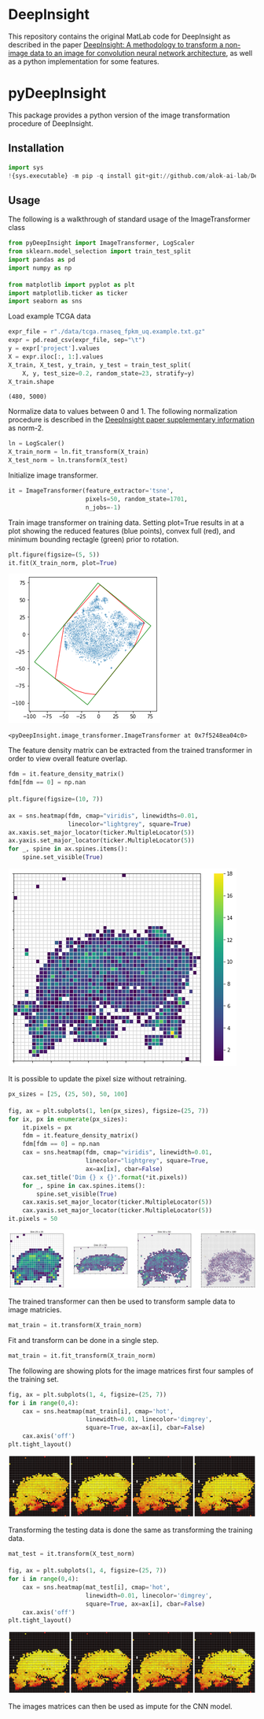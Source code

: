 # DeepInsight

This repository contains the original MatLab code for DeepInsight as described in the paper [DeepInsight: A methodology to transform a non-image data to an image for convolution neural network architecture](https://doi.org/10.1038/s41598-019-47765-6), as well as a python implementation for some features.

# pyDeepInsight

This package provides a python version of the image transformation procedure of DeepInsight.

## Installation


```python
import sys
!{sys.executable} -m pip -q install git+git://github.com/alok-ai-lab/DeepInsight.git#egg=DeepInsight
```

## Usage

The following is a walkthrough of standard usage of the ImageTransformer class


```python
from pyDeepInsight import ImageTransformer, LogScaler
from sklearn.model_selection import train_test_split
import pandas as pd
import numpy as np

from matplotlib import pyplot as plt
import matplotlib.ticker as ticker
import seaborn as sns
```

Load example TCGA data


```python
expr_file = r"./data/tcga.rnaseq_fpkm_uq.example.txt.gz"
expr = pd.read_csv(expr_file, sep="\t")
y = expr['project'].values
X = expr.iloc[:, 1:].values
X_train, X_test, y_train, y_test = train_test_split(
    X, y, test_size=0.2, random_state=23, stratify=y)
X_train.shape
```




    (480, 5000)



Normalize data to values between 0 and 1. The following normalization 
procedure is described in the 
[DeepInsight paper supplementary information](
https://static-content.springer.com/esm/art%3A10.1038%2Fs41598-019-47765-6/MediaObjects/41598_2019_47765_MOESM1_ESM.pdf)
as norm-2.


```python
ln = LogScaler()
X_train_norm = ln.fit_transform(X_train)
X_test_norm = ln.transform(X_test)
```

Initialize image transformer.


```python
it = ImageTransformer(feature_extractor='tsne', 
                      pixels=50, random_state=1701, 
                      n_jobs=-1)
```

Train image transformer on training data. Setting plot=True results in at 
a plot showing the reduced features (blue points), convex full (red), and 
minimum bounding rectagle (green) prior to rotation.


```python
plt.figure(figsize=(5, 5))
it.fit(X_train_norm, plot=True)
```


    
![png](README_files/README_11_0.png)
    





    <pyDeepInsight.image_transformer.ImageTransformer at 0x7f5248ea04c0>



The feature density matrix can be extracted from the trained transformer in order to view overall feature overlap.


```python
fdm = it.feature_density_matrix()
fdm[fdm == 0] = np.nan

plt.figure(figsize=(10, 7))

ax = sns.heatmap(fdm, cmap="viridis", linewidths=0.01, 
                 linecolor="lightgrey", square=True)
ax.xaxis.set_major_locator(ticker.MultipleLocator(5))
ax.yaxis.set_major_locator(ticker.MultipleLocator(5))
for _, spine in ax.spines.items():
    spine.set_visible(True)
```


    
![png](README_files/README_13_0.png)
    


It is possible to update the pixel size without retraining.


```python
px_sizes = [25, (25, 50), 50, 100]

fig, ax = plt.subplots(1, len(px_sizes), figsize=(25, 7))
for ix, px in enumerate(px_sizes):
    it.pixels = px
    fdm = it.feature_density_matrix()
    fdm[fdm == 0] = np.nan
    cax = sns.heatmap(fdm, cmap="viridis", linewidth=0.01, 
                      linecolor="lightgrey", square=True, 
                      ax=ax[ix], cbar=False)
    cax.set_title('Dim {} x {}'.format(*it.pixels))
    for _, spine in cax.spines.items():
        spine.set_visible(True)
    cax.xaxis.set_major_locator(ticker.MultipleLocator(5))
    cax.yaxis.set_major_locator(ticker.MultipleLocator(5))
it.pixels = 50
```


    
![png](README_files/README_15_0.png)
    


The trained transformer can then be used to transform sample data to image 
matricies.


```python
mat_train = it.transform(X_train_norm)
```

Fit and transform can be done in a single step.


```python
mat_train = it.fit_transform(X_train_norm)
```

The following are showing plots for the image matrices first four samples 
of the training set. 


```python
fig, ax = plt.subplots(1, 4, figsize=(25, 7))
for i in range(0,4):
    cax = sns.heatmap(mat_train[i], cmap='hot',
                      linewidth=0.01, linecolor='dimgrey',
                      square=True, ax=ax[i], cbar=False)
    cax.axis('off')
plt.tight_layout()
```


    
![png](README_files/README_21_0.png)
    


Transforming the testing data is done the same as transforming the 
training data.


```python
mat_test = it.transform(X_test_norm)

fig, ax = plt.subplots(1, 4, figsize=(25, 7))
for i in range(0,4):
    cax = sns.heatmap(mat_test[i], cmap='hot',
                      linewidth=0.01, linecolor='dimgrey',
                      square=True, ax=ax[i], cbar=False)
    cax.axis('off')
plt.tight_layout()
```


    
![png](README_files/README_23_0.png)
    


The images matrices can then be used as impute for the CNN model.


```python

```
